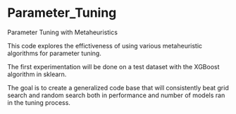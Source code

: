 # Parameter_Tuning
Parameter Tuning with Metaheuristics

This code explores the effictiveness of using various metaheuristic algorithms for parameter tuning.

The first experimentation will be done on a test dataset with the XGBoost algorithm in sklearn.  

The goal is to create a generalized code base that will consistently beat grid search and random search both in performance and number
of models ran in the tuning process.

